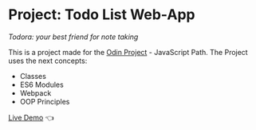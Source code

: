 # Project: Todo List Web-App
_Todora: your best friend for note taking_

This is a project made for the [Odin Project](https://www.theodinproject.com/) - JavaScript Path.
The Project uses the next concepts:
- Classes
- ES6 Modules
- Webpack
- OOP Principles

<a href="https://renatogm24.github.io/op-js-todolist/">Live Demo</a> 👈

